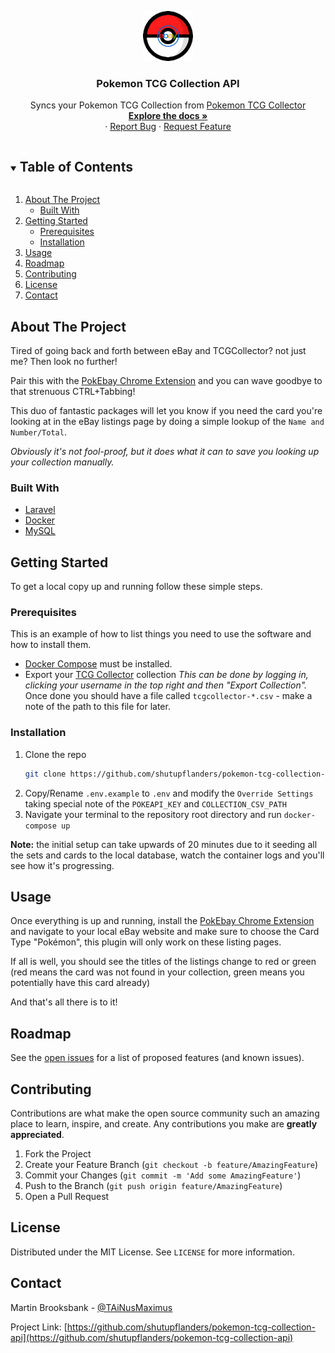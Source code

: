 
<p align="center">
  <a href="https://github.com/shutupflanders/pokemon-tcg-collection-api">
    <img src="images/logo.png" alt="Logo" width="80" height="80" />
  </a>

<h3 align="center">Pokemon TCG Collection API</h3>

  <p align="center">
    Syncs your Pokemon TCG Collection from <a href="https://www.tcgcollector.com/">Pokemon TCG Collector</a>
    <br />
    <a href="https://github.com/shutupflanders/pokemon-tcg-collection-api"><strong>Explore the docs »</strong></a>
    <br />
    ·
    <a href="https://github.com/shutupflanders/pokemon-tcg-collection-api/issues">Report Bug</a>
    ·
    <a href="https://github.com/shutupflanders/pokemon-tcg-collection-api/issues">Request Feature</a>
  </p>
</p>



<!-- TABLE OF CONTENTS -->
<details open="open">
  <summary><h2 style="display: inline-block">Table of Contents</h2></summary>
  <ol>
    <li>
      <a href="#about-the-project">About The Project</a>
      <ul>
        <li><a href="#built-with">Built With</a></li>
      </ul>
    </li>
    <li>
      <a href="#getting-started">Getting Started</a>
      <ul>
        <li><a href="#prerequisites">Prerequisites</a></li>
        <li><a href="#installation">Installation</a></li>
      </ul>
    </li>
    <li><a href="#usage">Usage</a></li>
    <li><a href="#roadmap">Roadmap</a></li>
    <li><a href="#contributing">Contributing</a></li>
    <li><a href="#license">License</a></li>
    <li><a href="#contact">Contact</a></li>
  </ol>
</details>



<!-- ABOUT THE PROJECT -->
## About The Project

Tired of going back and forth between eBay and TCGCollector? not just me? Then look no further!

Pair this with the [PokEbay Chrome Extension](https://github.com/shutupflanders/pokebay-chrome-extension) and you
can wave goodbye to that strenuous CTRL+Tabbing!

This duo of fantastic packages will let you know if you need the card you're looking at in the eBay listings page
by doing a simple lookup of the `Name and Number/Total`.

<em>Obviously it's not fool-proof, but it does what it can to save you looking up your collection manually.</em>

### Built With

* [Laravel](https://laravel.com/)
* [Docker](https://www.docker.com/)
* [MySQL](https://www.mysql.com/)

<!-- GETTING STARTED -->
## Getting Started

To get a local copy up and running follow these simple steps.

### Prerequisites

This is an example of how to list things you need to use the software and how to install them.
* [Docker Compose](https://docs.docker.com/compose/install/) must be installed.
* Export your [TCG Collector](https://www.tcgcollector.com/) collection <em>This can be done
by logging in, clicking your username in the top right and then "Export Collection".</em> Once done 
you should have a file called `tcgcollector-*.csv` - make a note of the path to this file for later.

### Installation

1. Clone the repo
   ```sh
   git clone https://github.com/shutupflanders/pokemon-tcg-collection-api.git
   ```
2. Copy/Rename `.env.example` to `.env` and modify the `Override Settings` taking special note
of the `POKEAPI_KEY` and `COLLECTION_CSV_PATH`
3. Navigate your terminal to the repository root directory and run `docker-compose up`

**Note:** the initial setup can take upwards of 20 minutes due to it seeding all the sets and cards to the
local database, watch the container logs and you'll see how it's progressing.



<!-- USAGE EXAMPLES -->
## Usage

Once everything is up and running, install the [PokEbay Chrome Extension](https://github.com/shutupflanders/pokebay-chrome-extension)
and navigate to your local eBay website and make sure to choose the Card Type "Pokémon", this plugin
will only work on these listing pages.

If all is well, you should see the titles of the listings change to red or green (red means the card was not found in your collection,
 green means you potentially have this card already)

And that's all there is to it!


<!-- ROADMAP -->
## Roadmap

See the [open issues](https://github.com/shutupflanders/pokemon-tcg-collection-api/issues) for a list of proposed features (and known issues).



<!-- CONTRIBUTING -->
## Contributing

Contributions are what make the open source community such an amazing place to learn, inspire, and create. Any contributions you make are **greatly appreciated**.

1. Fork the Project
2. Create your Feature Branch (`git checkout -b feature/AmazingFeature`)
3. Commit your Changes (`git commit -m 'Add some AmazingFeature'`)
4. Push to the Branch (`git push origin feature/AmazingFeature`)
5. Open a Pull Request



<!-- LICENSE -->
## License

Distributed under the MIT License. See `LICENSE` for more information.



<!-- CONTACT -->
## Contact

Martin Brooksbank - [@TAiNusMaximus](https://twitter.com/TAiNusMaximus)

Project Link: [https://github.com/shutupflanders/pokemon-tcg-collection-api](https://github.com/shutupflanders/pokemon-tcg-collection-api)

